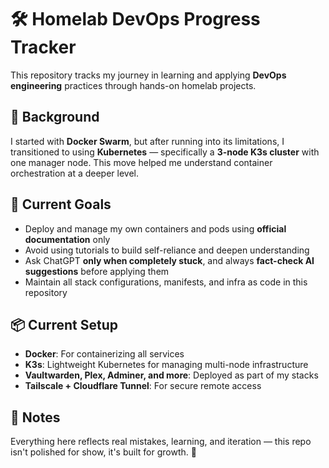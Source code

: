 # 🛠️ Homelab DevOps Progress Tracker

This repository tracks my journey in learning and applying **DevOps engineering** practices through hands-on homelab projects.

## 🧠 Background

I started with **Docker Swarm**, but after running into its limitations, I transitioned to using **Kubernetes** — specifically a **3-node K3s cluster** with one manager node. This move helped me understand container orchestration at a deeper level.

## 🚀 Current Goals

- Deploy and manage my own containers and pods using **official documentation** only
- Avoid using tutorials to build self-reliance and deepen understanding
- Ask ChatGPT **only when completely stuck**, and always **fact-check AI suggestions** before applying them
- Maintain all stack configurations, manifests, and infra as code in this repository

## 📦 Current Setup

- **Docker**: For containerizing all services
- **K3s**: Lightweight Kubernetes for managing multi-node infrastructure
- **Vaultwarden, Plex, Adminer, and more**: Deployed as part of my stacks
- **Tailscale + Cloudflare Tunnel**: For secure remote access

## 🧾 Notes

Everything here reflects real mistakes, learning, and iteration — this repo isn't polished for show, it's built for growth. 💪
